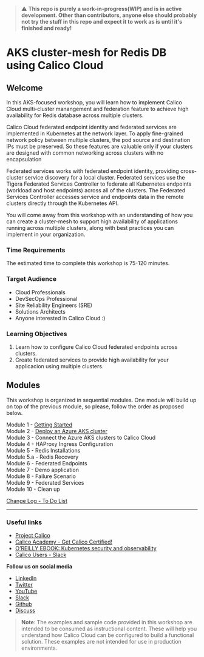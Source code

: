 > :warning: **This repo is purely a work-in-progress(WIP) and is in active development. Other than contributors, anyone else should probably not try the stuff in this repo and expect it to work as is until it's finished and ready!**

# AKS cluster-mesh for Redis DB using Calico Cloud

## Welcome

In this AKS-focused workshop, you will learn how to implement Calico Cloud multi-cluster manangement and federation feature to achieve high availability for Redis database across multiple clusters. 

Calico Cloud federated endpoint identity and federated services are implemented in Kubernetes at the network layer. To apply fine-grained network policy between multiple clusters, the pod source and destination IPs must be preserved. So these features are valuable only if your clusters are designed with common networking across clusters with no encapsulation

Federated services works with federated endpoint identity, providing cross-cluster service discovery for a local cluster. Federated services use the Tigera Federated Services Controller to federate all Kubernetes endpoints (workload and host endpoints) across all of the clusters. The Federated Services Controller accesses service and endpoints data in the remote clusters directly through the Kubernetes API.

You will come away from this workshop with an understanding of how you can create a cluster-mesh to support high availability of applications running across multiple clusters, along with best practices you can implement in your organization.

### Time Requirements

The estimated time to complete this workshop is 75-120 minutes.

### Target Audience

- Cloud Professionals
- DevSecOps Professional
- Site Reliability Engineers (SRE)
- Solutions Architects
- Anyone interested in Calico Cloud :)

### Learning Objectives

1. Learn how to configure Calico Cloud federated endpoints across clusters.
2. Create federated services to provide high availability for your applicacion using multiple clusters.

## Modules

This workshop is organized in sequential modules. One module will build up on top of the previous module, so please, follow the order as proposed below.
 
Module 1 - [Getting Started](/modules/module-1-getting-started.md)  
Module 2 - [Deploy an Azure AKS cluster](/modules/module-2-deploy-aks.md)  
Module 3 - Connect the Azure AKS clusters to Calico Cloud  
Module 4 - HAProxy Ingress Configuration  
Module 5 - Redis Installations  
Module 5.a - Redis Recovery  
Module 6 - Federated Endpoints  
Module 7 - Demo application  
Module 8 - Failure Scenario  
Module 9 - Federated Services  
Module 10 - Clean up  

[Change Log - To Do List](/ChangeLog-ToDo.md)

--- 

### Useful links

- [Project Calico](https://www.tigera.io/project-calico/)
- [Calico Academy - Get Calico Certified!](https://academy.tigera.io/)
- [O’REILLY EBOOK: Kubernetes security and observability](https://www.tigera.io/lp/kubernetes-security-and-observability-ebook)
- [Calico Users - Slack](https://slack.projectcalico.org/)

**Follow us on social media**

- [LinkedIn](https://www.linkedin.com/company/tigera/)
- [Twitter](https://twitter.com/tigeraio)
- [YouTube](https://www.youtube.com/channel/UC8uN3yhpeBeerGNwDiQbcgw/)
- [Slack](https://calicousers.slack.com/)
- [Github](https://github.com/tigera-solutions/)
- [Discuss](https://discuss.projectcalico.tigera.io/)

> **Note**: The examples and sample code provided in this workshop are intended to be consumed as instructional content. These will help you understand how Calico Cloud can be configured to build a functional solution. These examples are not intended for use in production environments.
